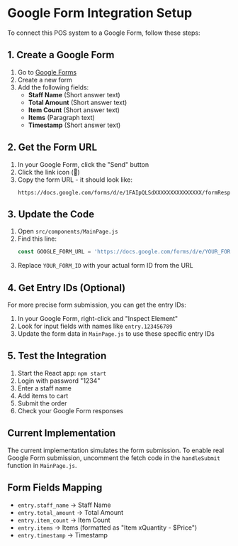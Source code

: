 # Google Form Integration Setup

To connect this POS system to a Google Form, follow these steps:

## 1. Create a Google Form

1. Go to [Google Forms](https://forms.google.com)
2. Create a new form
3. Add the following fields:
   - **Staff Name** (Short answer text)
   - **Total Amount** (Short answer text)
   - **Item Count** (Short answer text)
   - **Items** (Paragraph text)
   - **Timestamp** (Short answer text)

## 2. Get the Form URL

1. In your Google Form, click the "Send" button
2. Click the link icon (🔗)
3. Copy the form URL - it should look like:
   ```
   https://docs.google.com/forms/d/e/1FAIpQLSdXXXXXXXXXXXXXXX/formResponse
   ```

## 3. Update the Code

1. Open `src/components/MainPage.js`
2. Find this line:
   ```javascript
   const GOOGLE_FORM_URL = 'https://docs.google.com/forms/d/e/YOUR_FORM_ID/formResponse';
   ```
3. Replace `YOUR_FORM_ID` with your actual form ID from the URL

## 4. Get Entry IDs (Optional)

For more precise form submission, you can get the entry IDs:

1. In your Google Form, right-click and "Inspect Element"
2. Look for input fields with names like `entry.123456789`
3. Update the form data in `MainPage.js` to use these specific entry IDs

## 5. Test the Integration

1. Start the React app: `npm start`
2. Login with password "1234"
3. Enter a staff name
4. Add items to cart
5. Submit the order
6. Check your Google Form responses

## Current Implementation

The current implementation simulates the form submission. To enable real Google Form submission, uncomment the fetch code in the `handleSubmit` function in `MainPage.js`.

## Form Fields Mapping

- `entry.staff_name` → Staff Name
- `entry.total_amount` → Total Amount  
- `entry.item_count` → Item Count
- `entry.items` → Items (formatted as "Item xQuantity - $Price")
- `entry.timestamp` → Timestamp
